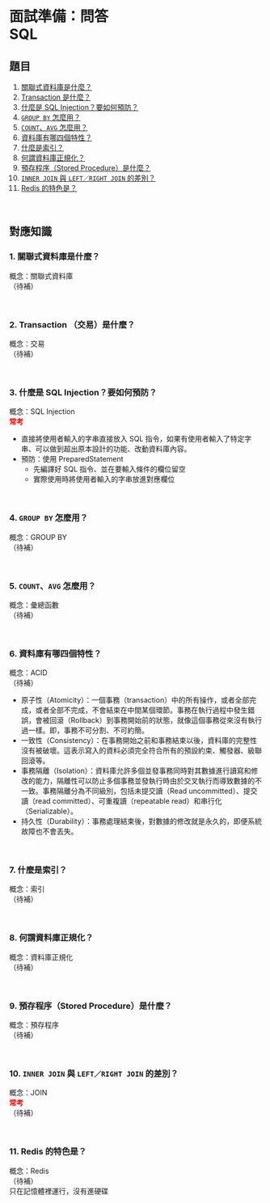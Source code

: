 # 面試準備：問答<br>SQL

## 題目

1. [關聯式資料庫是什麼？](#1-關聯式資料庫是什麼)
2. [Transaction 是什麼？](#2-transaction-交易是什麼)
3. [什麼是 SQL Injection？要如何預防？](#3-什麼是-sql-injection要如何預防)
4. [`GROUP BY` 怎麼用？](#4-group-by-怎麼用)
5. [`COUNT`、`AVG` 怎麼用？](#5-countavg-怎麼用)
6. [資料庫有哪四個特性？](#6-資料庫有哪四個特性)
7. [什麼是索引？](#7-什麼是索引)
8. [何謂資料庫正規化？](#8-何謂資料庫正規化)
9. [預存程序（Stored Procedure）是什麼？](#9-預存程序stored-procedure是什麼)
10. [`INNER JOIN` 與 `LEFT／RIGHT JOIN` 的差別？](#10-inner-join-與-leftright-join-的差別)
11. [Redis 的特色是？](#11-redis-的特色是)

<br>

## 對應知識

### 1. 關聯式資料庫是什麼？
概念：關聯式資料庫  
（待補）

<br>

### 2. Transaction （交易）是什麼？
概念：交易  
（待補）

<br>

### 3. 什麼是 SQL Injection？要如何預防？
概念：SQL Injection  
<b style="color: red;">常考</b>  
- 直接將使用者輸入的字串直接放入 SQL 指令，如果有使用者輸入了特定字串、可以做到超出原本設計的功能、改動資料庫內容。
- 預防：使用 PreparedStatement
    - 先編譯好 SQL 指令、並在要輸入條件的欄位留空
    - 實際使用時將使用者輸入的字串放進對應欄位

<br>

### 4. `GROUP BY` 怎麼用？
概念：GROUP BY  
（待補）

<br>

### 5. `COUNT`、`AVG` 怎麼用？
概念：彙總函數  
（待補）

<br>

### 6. 資料庫有哪四個特性？
概念：ACID  
（待補）  
- 原子性（Atomicity）：一個事務（transaction）中的所有操作，或者全部完成，或者全部不完成，不會結束在中間某個環節。事務在執行過程中發生錯誤，會被回滾（Rollback）到事務開始前的狀態，就像這個事務從來沒有執行過一樣。即，事務不可分割、不可約簡。
- 一致性（Consistency）：在事務開始之前和事務結束以後，資料庫的完整性沒有被破壞。這表示寫入的資料必須完全符合所有的預設約束、觸發器、級聯回滾等。
- 事務隔離（Isolation）：資料庫允許多個並發事務同時對其數據進行讀寫和修改的能力，隔離性可以防止多個事務並發執行時由於交叉執行而導致數據的不一致。事務隔離分為不同級別，包括未提交讀（Read uncommitted）、提交讀（read committed）、可重複讀（repeatable read）和串行化（Serializable）。
- 持久性（Durability）：事務處理結束後，對數據的修改就是永久的，即便系統故障也不會丟失。

<br>

### 7. 什麼是索引？
概念：索引  
（待補）

<br>

### 8. 何謂資料庫正規化？
概念：資料庫正規化  
（待補）

<br>

### 9. 預存程序（Stored Procedure）是什麼？
概念：預存程序  
（待補）

<br>

### 10. `INNER JOIN` 與 `LEFT／RIGHT JOIN` 的差別？
概念：JOIN  
<b style="color: red;">常考</b>  
（待補）

<br>

### 11. Redis 的特色是？
概念：Redis  
（待補）  
只在記憶體裡運行，沒有進硬碟

<br>
